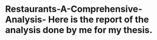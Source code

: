 # Restaurants-A-Comprehensive-Analysis- Here is the report of the analysis done by me for my thesis. 
